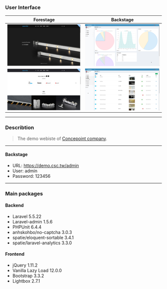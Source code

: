 ### User Interface

|                    Forestage                     |                    Backstage                    |
| :-----------------------------------------: | :----------------------------------------: |
| ![image](./screenshots/demo_frontend_1.png) | ![image](./screenshots/demo_backend_1.png) |
| ![image](./screenshots/demo_frontend_2.png) | ![image](./screenshots/demo_backend_2.png) |

---

### Describtion
> The demo webiste of [Concepoint company](https://csc.tw).

---

#### Backstage
- URL: https://demo.csc.tw/admin
- User: admin
- Password: 123456

---

### Main packages
#### Backend
- Laravel 5.5.22
- Laravel-admin 1.5.6
- PHPUnit 6.4.4
- anhskohbo/no-captcha 3.0.3
- spatie/eloquent-sortable 3.4.1
- spatie/laravel-analytics 3.3.0
#### Frontend
- jQuery 1.11.2
- Vanilla Lazy Load 12.0.0
- Bootstrap 3.3.2
- Lightbox 2.7.1
